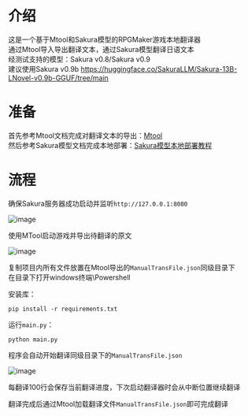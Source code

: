 # 介绍
这是一个基于Mtool和Sakura模型的RPGMaker游戏本地翻译器  
通过Mtool导入导出翻译文本，通过Sakura模型翻译日语文本  
经测试支持的模型：Sakura v0.8/Sakura v0.9  
建议使用Sakura v0.9b https://huggingface.co/SakuraLLM/Sakura-13B-LNovel-v0.9b-GGUF/tree/main

# 准备
首先参考Mtool文档完成对翻译文本的导出：[Mtool](https://afdian.net/a/AdventCirno)  
然后参考Sakura模型文档完成本地部署：[Sakura模型本地部署教程](https://github.com/SakuraLLM/Sakura-13B-Galgame/wiki)  

# 流程
确保Sakura服务器成功启动并监听`http://127.0.0.1:8080`

![image](https://github.com/fkiliver/SakuraTranslator/assets/48873439/a69e74a6-f789-4de2-9ce5-d73209f2843c)

使用MTool启动游戏并导出待翻译的原文  

![image](https://github.com/fkiliver/SakuraTranslator/assets/48873439/bc00335f-751e-4252-98bc-8b807640c400)

复制项目内所有文件放置在Mtool导出的`ManualTransFile.json`同级目录下  
在目录下打开windows终端\Powershell

安装库：

```shell
pip install -r requirements.txt
```

运行`main.py`：

```shell
python main.py
```

程序会自动开始翻译同级目录下的`ManualTransFile.json`

![image](https://github.com/fkiliver/SakuraTranslator/assets/48873439/8699c9c8-ba52-43af-8a42-c86686340ff1)

每翻译100行会保存当前翻译进度，下次启动翻译器时会从中断位置继续翻译

翻译完成后通过Mtool加载翻译文件`ManualTransFile.json`即可完成翻译  
